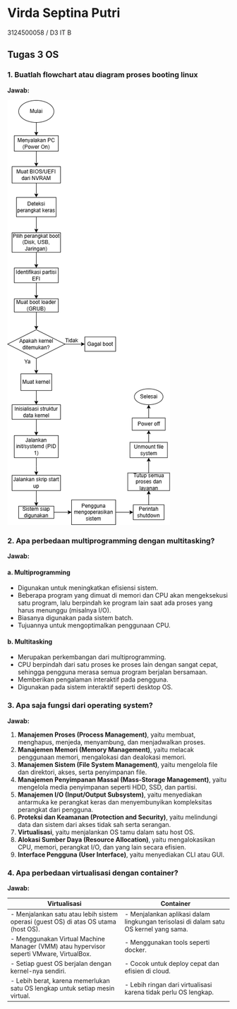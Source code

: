 # Virda Septina Putri

3124500058 / D3 IT B

## Tugas 3 OS

### 1. Buatlah flowchart atau diagram proses booting linux

**Jawab:**

![Flowchart Booting Linux](https://github.com/virdasp14/SisOp-2025/blob/main/flowchart%20proses%20booting%20revisi1.png?raw=true)

### 2. Apa perbedaan multiprogramming dengan multitasking?

**Jawab:**

#### a. Multiprogramming

- Digunakan untuk meningkatkan efisiensi sistem.
- Beberapa program yang dimuat di memori dan CPU akan mengeksekusi satu program, lalu berpindah ke program lain saat ada proses yang harus menunggu (misalnya I/O).
- Biasanya digunakan pada sistem batch.
- Tujuannya untuk mengoptimalkan penggunaan CPU.

#### b. Multitasking

- Merupakan perkembangan dari multiprogramming.
- CPU berpindah dari satu proses ke proses lain dengan sangat cepat, sehingga pengguna merasa semua program berjalan bersamaan.
- Memberikan pengalaman interaktif pada pengguna.
- Digunakan pada sistem interaktif seperti desktop OS.

### 3. Apa saja fungsi dari operating system?

**Jawab:**

1. **Manajemen Proses (Process Management)**, yaitu membuat, menghapus, menjeda, menyambung, dan menjadwalkan proses.
2. **Manajemen Memori (Memory Management)**, yaitu melacak penggunaan memori, mengalokasi dan dealokasi memori.
3. **Manajemen Sistem (File System Management)**, yaitu mengelola file dan direktori, akses, serta penyimpanan file.
4. **Manajemen Penyimpanan Massal (Mass-Storage Management)**, yaitu mengelola media penyimpanan seperti HDD, SSD, dan partisi.
5. **Manajemen I/O (Input/Output Subsystem)**, yaitu menyediakan antarmuka ke perangkat keras dan menyembunyikan kompleksitas perangkat dari pengguna.
6. **Proteksi dan Keamanan (Protection and Security)**, yaitu melindungi data dan sistem dari akses tidak sah serta serangan.
7. **Virtualisasi**, yaitu menjalankan OS tamu dalam satu host OS.
8. **Alokasi Sumber Daya (Resource Allocation)**, yaitu mengalokasikan CPU, memori, perangkat I/O, dan yang lain secara efisien.
9. **Interface Pengguna (User Interface)**, yaitu menyediakan CLI atau GUI.

### 4. Apa perbedaan virtualisasi dengan container?

**Jawab:**

| **Virtualisasi**                  | **Container**                     |
|-----------------------------------|-----------------------------------|
| - Menjalankan satu atau lebih sistem operasi (guest OS) di atas OS utama (host OS). | - Menjalankan aplikasi dalam lingkungan terisolasi di dalam satu OS kernel yang sama. |
| - Menggunakan Virtual Machine Manager (VMM) atau hypervisor seperti VMware, VirtualBox. | - Menggunakan tools seperti docker. |
| - Setiap guest OS berjalan dengan kernel-nya sendiri. | - Cocok untuk deploy cepat dan efisien di cloud. |
| - Lebih berat, karena memerlukan satu OS lengkap untuk setiap mesin virtual. | - Lebih ringan dari virtualisasi karena tidak perlu OS lengkap. |

